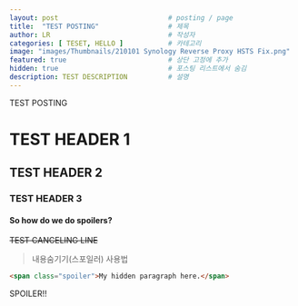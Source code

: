 ```yaml
---
layout: post                           # posting / page
title:  "TEST POSTING"                 # 제목
author: LR                             # 작성자
categories: [ TESET, HELLO ]           # 카테고리
image: "images/Thumbnails/210101 Synology Reverse Proxy HSTS Fix.png"            # 대표이미지
featured: true                         # 상단 고정에 추가
hidden: true                           # 포스팅 리스트에서 숨김
description: TEST DESCRIPTION          # 설명
---
```


TEST POSTING

# TEST HEADER 1

## TEST HEADER 2

### TEST HEADER 3

#### So how do we do spoilers?

~~TEST CANCELING LINE~~

> 내용숨기기(스포일러) 사용법

```html
<span class="spoiler">My hidden paragraph here.</span>
```
<span class="spoiler">SPOILER!!</span>